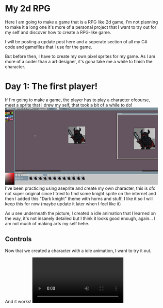 <h1>My 2d RPG</h1>

Here I am going to make a game that is a RPG like 2d game, I'm not planning to make it a long one it's more of a personal project that I want to try out for my self and discover how to create a RPG-like game.

I will be posting a update post here and a seperate section of all my C# code and gamefiles that I use for the game.

But before then, I have to create my own pixel sprites for my game. As I am more of a coder than a art designer, it's gona take me a while to finish the character.

<h1>Day 1: The first player!</h1>

If I'm going to make a game, the player has to play a character ofcourse, meet a sprite that I drew my self, that took a bit of a while to do!
![alt text](image.png)
I've been practicing using aseprite and create my own character, this is ofc not super original since I tried to find some knight sprite on the internet and then I added this "Dark knight" theme with horns and stuff, I like it so I will keep this for now (maybe update it later when I feel like it)

As u see underneath the picture, I created a idle animation that I learned on the way, it's not insanely detailed but I think it looks good enough, again... I am not much of making arts my self hehe.

<h2>Controls</h2>

Now that we created a character with a idle animation, I want to try it out.

And it works!
<video controls src="idle-gif.mp4" title="Title"></video>

